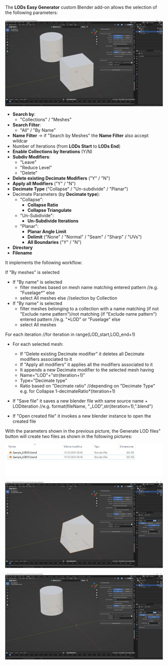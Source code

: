 The **LODs Easy Generator** custom Blender add-on allows the selection of the following parameters:

![Parameters](./images/Parameters.jpg)

- **Search by**:
  - "Collections" / "Meshes"
- **Search Filter**:
  - "All" / "By Name"
- **Name Filter** -> if "Search by Meshes" the **Name Filter** also accept wildcar
- Number of Iterations (from **LODs Start** to **LODs End**)
- **Enable Collections by Iterations** (Y/N)
- **Subdiv Modifiers**:
  - "Leave"
  - "Reduce Level"
  - "Delete"
- **Delete existing Decimate Modifiers** ("Y" / "N")
- **Apply all Modifiers** ("Y" / "N")
- **Decimate Type** ("Collapse" / "Un-subdivide" / "Planar")
- Decimate Parameters (by **Decimate type**):
  - "Collapse":
    - **Collapse Ratio**
    - **Collapse Triangulate**
  - "Un-Subdivide":
    - **Un-Subdivide Iterations**
  - "Planar":
    - **Planar Angle Limit** 
    - **Delimit** ("None" / "Normal" / "Seam" / "Sharp" / "UVs")
    - **All Boundaries** ("Y" / "N")
- **Directory**
- **Filename**

It implements the following workflow:

If "By meshes" is selected
 - If "By name" is selected
    - filter meshes based on mesh name matching entered pattern //e.g. "Fuselage*"
   else
    - select All meshes
else //selection by Collection
 - If "By name" is selected
    - filter meshes belonging to a collection with a name matching (if not "Exclude name pattern")/not matching (if "Exclude name pattern") entered pattern //e.g. "*LOD" or "Fuselage"
   else
    - select All meshes

For each iteration   //for iteration in range(LOD_start,LOD_end+1)
- For each selected mesh:
   - If "Delete existing Decimate modifier" it deletes all Decimate modifiers associated to it
   - If "Apply all modifiers" it applies all the modifiers associated to it
   - It appends a new Decimate modifier to the selected mesh having
    - Name="LOD"+"str(iteration+1)"
    - Type="Decimate type"
    - Ratio based on "Decimate ratio"   //depending on "Decimate Type" e.g. for Collapse 1-decimateRatio*(iteration+1) 

- If "Save file" it saves a new blender file with same source name + LODiteration   //e.g. format(fileName, "_LOD",str(iteration+1),".blend")
- If "Open created file" it invokes a new blender instance to open the created file

With the parameters shown in the previous picture, the Generate LOD files" button will create two files as shown in the following pictures:

![LODSfiles](./images/LODs_files.jpg)

![LODsIteration0](./images/LODs_Iteration_0.jpg)

![LODsIteration1](./images/LODs_Iteration_1.jpg)
